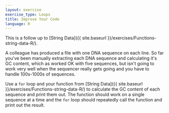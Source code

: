```yaml
---
layout: exercise
exercise_type: Loops
title: Improve Your Code
language: R
---
```


This is a follow up to [String Data]({{ site.baseurl }}/exercises/Functions-string-data-R/).

A colleague has produced a file with one DNA sequence on each line. So far
you've been manually extracting each DNA sequence and calculating it's GC
content, which as worked OK with five sequences, but isn't going to work very
well when the sequencer really gets going and you have to handle 100s-1000s of
sequences.

Use a `for` loop and your function from [String Data]({{ site.baseurl }}/exercises/Functions-string-data-R/) to
calculate the GC content of each sequence and print them out. The function
should work on a single sequence at a time and the `for` loop should repeatedly
call the function and print out the result.
